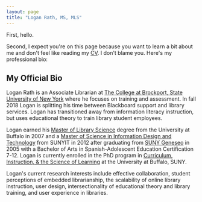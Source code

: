 ```yaml
---
layout: page
title: "Logan Rath, MS, MLS"
---
```

First, hello.

Second, I expect you're on this page because you want to learn a bit about me and don't feel like reading my [CV](/rath_cv_web.pdf). I don't blame you. Here's my professional bio:


My Official Bio
---
Logan Rath is an Associate Librarian at [The College at Brockport, State University of New York](https://brockport.edu/library) where he focuses on training and assessment. In fall 2018 Logan is splitting his time between Blackboard support and library services. Logan has transitioned away from information literacy instruction, but uses educational theory to train library student employees.


Logan earned his [Master of Library Science](http://gse.buffalo.edu/lis) degree from the University at Buffalo in 2007 and a [Master of Science in Information Design and Technology](https://sunypoly.edu/graduate/idt/) from SUNYIT in 2012 after graduating from [SUNY Geneseo](http://www.geneseo.edu) in 2005 with a Bachelor of Arts in Spanish-Adolescent Education Certification 7-12. Logan is currently enrolled in the PhD program in [Curriculum, Instruction, &amp; the Science of Learning](http://ed.buffalo.edu/teaching/academics/doctorate/cisl.html) at  the University at Buffalo, SUNY.

Logan's current research interests include effective collaboration, student perceptions of embedded librarianship, the scalability of online library instruction, user design, intersectionality of educational theory and library training, and user experience in libraries.
